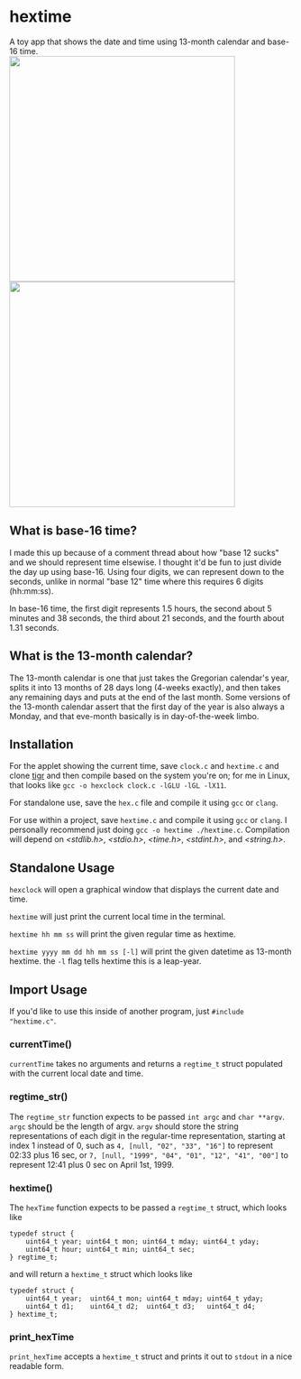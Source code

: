# hextime
A toy app that shows the date and time using 13-month calendar and base-16 time. 
<br><img width="400px" src="https://github.com/JohnAlexCO/hextime/assets/81481181/838016f9-bc9a-4cd8-8f0a-503c401af627" />
<img width="400px" src="https://github.com/JohnAlexCO/hextime/assets/81481181/2ac5a540-abb2-4662-8f54-0be0f14403dc" />


## What is base-16 time?
I made this up because of a comment thread about how "base 12 sucks" and we should represent time elsewise.
I thought it'd be fun to just divide the day up using base-16. Using four digits, we can represent down to the seconds,
unlike in normal "base 12" time where this requires 6 digits (hh:mm:ss).

In base-16 time, the first digit represents 1.5 hours,
the second about 5 minutes and 38 seconds,
the third about 21 seconds,
and the fourth about 1.31 seconds.

## What is the 13-month calendar?
The 13-month calendar is one that just takes the Gregorian calendar's year, splits it into 13 months of 28 days long (4-weeks exactly), and then takes any remaining days
and puts at the end of the last month. Some versions of the 13-month calendar assert that the first day of the year is also always a Monday,
and that eve-month basically is in day-of-the-week limbo.

## Installation
For the applet showing the current time, save `clock.c` and `hextime.c` and clone [tigr](https://github.com/erkkah/tigr) and then compile based on the system you're on; for me in Linux, that looks like `gcc -o hexclock clock.c -lGLU -lGL -lX11`.

For standalone use, save the `hex.c` file and compile it using `gcc` or `clang`.

For use within a project, save `hextime.c` and compile it using `gcc` or `clang`.
I personally recommend just doing `gcc -o hextime ./hextime.c`.
Compilation will depend on
_<stdlib.h>_,
_<stdio.h>_,
_<time.h>_,
_<stdint.h>_, and
_<string.h>_.

## Standalone Usage

`hexclock` will open a graphical window that displays the current date and time.

`hextime` will just print the current local time in the terminal.

`hextime hh mm ss` will print the given regular time as hextime.

`hextime yyyy mm dd hh mm ss [-l]` will print the given datetime as 13-month hextime. the `-l` flag tells hextime this is a leap-year.

## Import Usage
If you'd like to use this inside of another program, just `#include "hextime.c"`.

### currentTime()
`currentTime` takes no arguments and returns a `regtime_t` struct populated with the current local date and time.

### regtime_str()
The `regtime_str` function expects to be passed `int argc` and `char **argv`.
`argc` should be the length of argv.
`argv` should store the string representations of each digit in the regular-time representation, starting at index 1 instead of 0,
such as `4, [null, "02", "33", "16"]` to represent 02:33 plus 16 sec,
or `7, [null, "1999", "04", "01", "12", "41", "00"]` to represent 12:41 plus 0 sec on April 1st, 1999.

### hextime()
The `hexTime` function expects to be passed a `regtime_t` struct, which looks like
```
typedef struct {
    uint64_t year; uint64_t mon; uint64_t mday; uint64_t yday;
    uint64_t hour; uint64_t min; uint64_t sec;
} regtime_t;
```
and will return a `hextime_t` struct which looks like
```
typedef struct {
    uint64_t year;  uint64_t mon; uint64_t mday; uint64_t yday;
    uint64_t d1;    uint64_t d2;  uint64_t d3;   uint64_t d4;
} hextime_t;
```

### print_hexTime
`print_hexTime` accepts a `hextime_t` struct and prints it out to `stdout` in a nice readable form.
